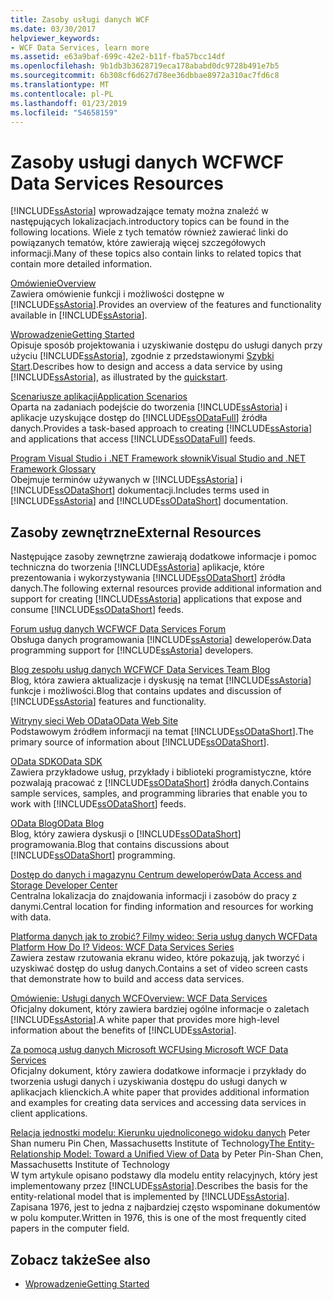 ```yaml
---
title: Zasoby usługi danych WCF
ms.date: 03/30/2017
helpviewer_keywords:
- WCF Data Services, learn more
ms.assetid: e63a9baf-699c-42e2-b11f-fba57bcc14df
ms.openlocfilehash: 9b1db3b3628719eca178ababd0dc9728b491e7b5
ms.sourcegitcommit: 6b308cf6d627d78ee36dbbae8972a310ac7fd6c8
ms.translationtype: MT
ms.contentlocale: pl-PL
ms.lasthandoff: 01/23/2019
ms.locfileid: "54658159"
---
```

# <a name="wcf-data-services-resources"></a><span data-ttu-id="15757-102">Zasoby usługi danych WCF</span><span class="sxs-lookup"><span data-stu-id="15757-102">WCF Data Services Resources</span></span>
[!INCLUDE[ssAstoria](../../../../includes/ssastoria-md.md)] <span data-ttu-id="15757-103">wprowadzające tematy można znaleźć w następujących lokalizacjach.</span><span class="sxs-lookup"><span data-stu-id="15757-103">introductory topics can be found in the following locations.</span></span> <span data-ttu-id="15757-104">Wiele z tych tematów również zawierać linki do powiązanych tematów, które zawierają więcej szczegółowych informacji.</span><span class="sxs-lookup"><span data-stu-id="15757-104">Many of these topics also contain links to related topics that contain more detailed information.</span></span>  
  
 [<span data-ttu-id="15757-105">Omówienie</span><span class="sxs-lookup"><span data-stu-id="15757-105">Overview</span></span>](../../../../docs/framework/data/wcf/wcf-data-services-overview.md)  
 <span data-ttu-id="15757-106">Zawiera omówienie funkcji i możliwości dostępne w [!INCLUDE[ssAstoria](../../../../includes/ssastoria-md.md)].</span><span class="sxs-lookup"><span data-stu-id="15757-106">Provides an overview of the features and functionality available in [!INCLUDE[ssAstoria](../../../../includes/ssastoria-md.md)].</span></span>  
  
 [<span data-ttu-id="15757-107">Wprowadzenie</span><span class="sxs-lookup"><span data-stu-id="15757-107">Getting Started</span></span>](../../../../docs/framework/data/adonet/ef/getting-started.md)  
 <span data-ttu-id="15757-108">Opisuje sposób projektowania i uzyskiwanie dostępu do usługi danych przy użyciu [!INCLUDE[ssAstoria](../../../../includes/ssastoria-md.md)], zgodnie z przedstawionymi [Szybki Start](../../../../docs/framework/data/wcf/quickstart-wcf-data-services.md).</span><span class="sxs-lookup"><span data-stu-id="15757-108">Describes how to design and access a data service by using [!INCLUDE[ssAstoria](../../../../includes/ssastoria-md.md)], as illustrated by the [quickstart](../../../../docs/framework/data/wcf/quickstart-wcf-data-services.md).</span></span>  
  
 [<span data-ttu-id="15757-109">Scenariusze aplikacji</span><span class="sxs-lookup"><span data-stu-id="15757-109">Application Scenarios</span></span>](../../../../docs/framework/data/wcf/application-scenarios-wcf-data-services.md)  
 <span data-ttu-id="15757-110">Oparta na zadaniach podejście do tworzenia [!INCLUDE[ssAstoria](../../../../includes/ssastoria-md.md)] i aplikacje uzyskujące dostęp do [!INCLUDE[ssODataFull](../../../../includes/ssodatafull-md.md)] źródła danych.</span><span class="sxs-lookup"><span data-stu-id="15757-110">Provides a task-based approach to creating [!INCLUDE[ssAstoria](../../../../includes/ssastoria-md.md)] and applications that access [!INCLUDE[ssODataFull](../../../../includes/ssodatafull-md.md)] feeds.</span></span>  
  
 [<span data-ttu-id="15757-111">Program Visual Studio i .NET Framework słownik</span><span class="sxs-lookup"><span data-stu-id="15757-111">Visual Studio and .NET Framework Glossary</span></span>](https://msdn.microsoft.com/library/6529d7c6-7e25-4426-a120-d57b239ca4eb)  
 <span data-ttu-id="15757-112">Obejmuje terminów używanych w [!INCLUDE[ssAstoria](../../../../includes/ssastoria-md.md)] i [!INCLUDE[ssODataShort](../../../../includes/ssodatashort-md.md)] dokumentacji.</span><span class="sxs-lookup"><span data-stu-id="15757-112">Includes terms used in [!INCLUDE[ssAstoria](../../../../includes/ssastoria-md.md)] and [!INCLUDE[ssODataShort](../../../../includes/ssodatashort-md.md)] documentation.</span></span>  
  
## <a name="external-resources"></a><span data-ttu-id="15757-113">Zasoby zewnętrzne</span><span class="sxs-lookup"><span data-stu-id="15757-113">External Resources</span></span>  
 <span data-ttu-id="15757-114">Następujące zasoby zewnętrzne zawierają dodatkowe informacje i pomoc techniczna do tworzenia [!INCLUDE[ssAstoria](../../../../includes/ssastoria-md.md)] aplikacje, które prezentowania i wykorzystywania [!INCLUDE[ssODataShort](../../../../includes/ssodatashort-md.md)] źródła danych.</span><span class="sxs-lookup"><span data-stu-id="15757-114">The following external resources provide additional information and support for creating [!INCLUDE[ssAstoria](../../../../includes/ssastoria-md.md)] applications that expose and consume [!INCLUDE[ssODataShort](../../../../includes/ssodatashort-md.md)] feeds.</span></span>  
  
 [<span data-ttu-id="15757-115">Forum usług danych WCF</span><span class="sxs-lookup"><span data-stu-id="15757-115">WCF Data Services Forum</span></span>](https://go.microsoft.com/fwlink/?LinkId=150512)  
 <span data-ttu-id="15757-116">Obsługa danych programowania [!INCLUDE[ssAstoria](../../../../includes/ssastoria-md.md)] deweloperów.</span><span class="sxs-lookup"><span data-stu-id="15757-116">Data programming support for [!INCLUDE[ssAstoria](../../../../includes/ssastoria-md.md)] developers.</span></span>  
  
 [<span data-ttu-id="15757-117">Blog zespołu usług danych WCF</span><span class="sxs-lookup"><span data-stu-id="15757-117">WCF Data Services Team Blog</span></span>](https://go.microsoft.com/fwlink/?LinkId=150511)  
 <span data-ttu-id="15757-118">Blog, która zawiera aktualizacje i dyskusję na temat [!INCLUDE[ssAstoria](../../../../includes/ssastoria-md.md)] funkcje i możliwości.</span><span class="sxs-lookup"><span data-stu-id="15757-118">Blog that contains updates and discussion of [!INCLUDE[ssAstoria](../../../../includes/ssastoria-md.md)] features and functionality.</span></span>  
  
 [<span data-ttu-id="15757-119">Witryny sieci Web OData</span><span class="sxs-lookup"><span data-stu-id="15757-119">OData Web Site</span></span>](https://go.microsoft.com/fwlink/?LinkID=184554)  
 <span data-ttu-id="15757-120">Podstawowym źródłem informacji na temat [!INCLUDE[ssODataShort](../../../../includes/ssodatashort-md.md)].</span><span class="sxs-lookup"><span data-stu-id="15757-120">The primary source of information about [!INCLUDE[ssODataShort](../../../../includes/ssodatashort-md.md)].</span></span>  
  
 [<span data-ttu-id="15757-121">OData SDK</span><span class="sxs-lookup"><span data-stu-id="15757-121">OData SDK</span></span>](https://go.microsoft.com/fwlink/?LinkID=185248)  
 <span data-ttu-id="15757-122">Zawiera przykładowe usług, przykłady i biblioteki programistyczne, które pozwalają pracować z [!INCLUDE[ssODataShort](../../../../includes/ssodatashort-md.md)] źródła danych.</span><span class="sxs-lookup"><span data-stu-id="15757-122">Contains sample services, samples, and programming libraries that enable you to work with [!INCLUDE[ssODataShort](../../../../includes/ssodatashort-md.md)] feeds.</span></span>  
  
 [<span data-ttu-id="15757-123">OData Blog</span><span class="sxs-lookup"><span data-stu-id="15757-123">OData Blog</span></span>](https://go.microsoft.com/fwlink/?LinkId=185868)  
 <span data-ttu-id="15757-124">Blog, który zawiera dyskusji o [!INCLUDE[ssODataShort](../../../../includes/ssodatashort-md.md)] programowania.</span><span class="sxs-lookup"><span data-stu-id="15757-124">Blog that contains discussions about [!INCLUDE[ssODataShort](../../../../includes/ssodatashort-md.md)] programming.</span></span>  
  
 [<span data-ttu-id="15757-125">Dostęp do danych i magazynu Centrum deweloperów</span><span class="sxs-lookup"><span data-stu-id="15757-125">Data Access and Storage Developer Center</span></span>](https://go.microsoft.com/fwlink/?LinkId=91903)  
 <span data-ttu-id="15757-126">Centralna lokalizacja do znajdowania informacji i zasobów do pracy z danymi.</span><span class="sxs-lookup"><span data-stu-id="15757-126">Central location for finding information and resources for working with data.</span></span>  
  
 [<span data-ttu-id="15757-127">Platforma danych jak to zrobić? Filmy wideo: Seria usług danych WCF</span><span class="sxs-lookup"><span data-stu-id="15757-127">Data Platform How Do I? Videos: WCF Data Services Series</span></span>](https://go.microsoft.com/fwlink/?LinkId=124600)  
 <span data-ttu-id="15757-128">Zawiera zestaw rzutowania ekranu wideo, które pokazują, jak tworzyć i uzyskiwać dostęp do usług danych.</span><span class="sxs-lookup"><span data-stu-id="15757-128">Contains a set of video screen casts that demonstrate how to build and access data services.</span></span>  
  
 [<span data-ttu-id="15757-129">Omówienie: Usługi danych WCF</span><span class="sxs-lookup"><span data-stu-id="15757-129">Overview: WCF Data Services</span></span>](https://go.microsoft.com/fwlink/?LinkID=131074)  
 <span data-ttu-id="15757-130">Oficjalny dokument, który zawiera bardziej ogólne informacje o zaletach [!INCLUDE[ssAstoria](../../../../includes/ssastoria-md.md)].</span><span class="sxs-lookup"><span data-stu-id="15757-130">A white paper that provides more high-level information about the benefits of [!INCLUDE[ssAstoria](../../../../includes/ssastoria-md.md)].</span></span>  
  
 [<span data-ttu-id="15757-131">Za pomocą usług danych Microsoft WCF</span><span class="sxs-lookup"><span data-stu-id="15757-131">Using Microsoft WCF Data Services</span></span>](https://go.microsoft.com/fwlink/?LinkID=131075)  
 <span data-ttu-id="15757-132">Oficjalny dokument, który zawiera dodatkowe informacje i przykłady do tworzenia usługi danych i uzyskiwania dostępu do usługi danych w aplikacjach klienckich.</span><span class="sxs-lookup"><span data-stu-id="15757-132">A white paper that provides additional information and examples for creating data services and accessing data services in client applications.</span></span>  
  
 <span data-ttu-id="15757-133">[Relacja jednostki modelu: Kierunku ujednoliconego widoku danych](https://go.microsoft.com/fwlink/?LinkId=91909) Peter Shan numeru Pin Chen, Massachusetts Institute of Technology</span><span class="sxs-lookup"><span data-stu-id="15757-133">[The Entity-Relationship Model: Toward a Unified View of Data](https://go.microsoft.com/fwlink/?LinkId=91909) by Peter Pin-Shan Chen, Massachusetts Institute of Technology</span></span>  
 <span data-ttu-id="15757-134">W tym artykule opisano podstawy dla modelu entity relacyjnych, który jest implementowany przez [!INCLUDE[ssAstoria](../../../../includes/ssastoria-md.md)].</span><span class="sxs-lookup"><span data-stu-id="15757-134">Describes the basis for the entity-relational model that is implemented by [!INCLUDE[ssAstoria](../../../../includes/ssastoria-md.md)].</span></span> <span data-ttu-id="15757-135">Zapisana 1976, jest to jedna z najbardziej często wspominane dokumentów w polu komputer.</span><span class="sxs-lookup"><span data-stu-id="15757-135">Written in 1976, this is one of the most frequently cited papers in the computer field.</span></span>  
  
## <a name="see-also"></a><span data-ttu-id="15757-136">Zobacz także</span><span class="sxs-lookup"><span data-stu-id="15757-136">See also</span></span>
- [<span data-ttu-id="15757-137">Wprowadzenie</span><span class="sxs-lookup"><span data-stu-id="15757-137">Getting Started</span></span>](../../../../docs/framework/data/wcf/getting-started-with-wcf-data-services.md)
